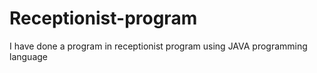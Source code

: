 # Receptionist-program
I have done a program in receptionist program using JAVA programming language
